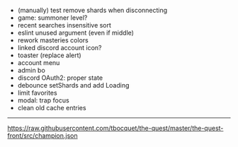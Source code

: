 - (manually) test remove shards when disconnecting
- game: summoner level?
- recent searches insensitive sort
- eslint unused argument (even if middle)
- rework masteries colors
- linked discord account icon?
- toaster (replace alert)
- account menu
- admin bo
- discord OAuth2: proper state
- debounce setShards and add Loading
- limit favorites
- modal: trap focus
- clean old cache entries

---

https://raw.githubusercontent.com/tbocquet/the-quest/master/the-quest-front/src/champion.json
